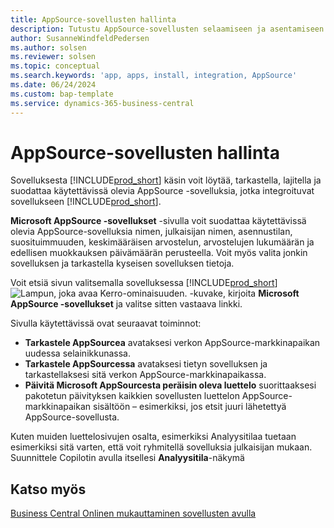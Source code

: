 ```yaml
---
title: AppSource-sovellusten hallinta
description: Tutustu AppSource-sovellusten selaamiseen ja asentamiseen Business Centralista käsin.
author: SusanneWindfeldPedersen
ms.author: solsen
ms.reviewer: solsen
ms.topic: conceptual
ms.search.keywords: 'app, apps, install, integration, AppSource'
ms.date: 06/24/2024
ms.custom: bap-template
ms.service: dynamics-365-business-central
---
```


# AppSource-sovellusten hallinta
 
Sovelluksesta [!INCLUDE[prod_short](includes/prod_short.md)] käsin voit löytää, tarkastella, lajitella ja suodattaa käytettävissä olevia AppSource -sovelluksia, jotka integroituvat sovellukseen [!INCLUDE[prod_short](includes/prod_short.md)].

**Microsoft AppSource -sovellukset** -sivulla voit suodattaa käytettävissä olevia AppSource-sovelluksia nimen, julkaisijan nimen, asennustilan, suosituimmuuden, keskimääräisen arvostelun, arvostelujen lukumäärän ja edellisen muokkauksen päivämäärän perusteella. Voit myös valita jonkin sovelluksen ja tarkastella kyseisen sovelluksen tietoja.

Voit etsiä sivun valitsemalla sovelluksessa [!INCLUDE[prod_short](includes/prod_short.md)] ![Lampun, joka avaa Kerro-ominaisuuden](media/ui-search/search_small.png "Kerro, mitä haluat tehdä"). -kuvake, kirjoita **Microsoft AppSource -sovellukset** ja valitse sitten vastaava linkki.

Sivulla käytettävissä ovat seuraavat toiminnot: 
 
- **Tarkastele AppSourcea** avataksesi verkon AppSource-markkinapaikan uudessa selainikkunassa. 
- **Tarkastele AppSourcessa** avataksesi tietyn sovelluksen ja tarkastellaksesi sitä verkon AppSource-markkinapaikassa. 
- **Päivitä Microsoft AppSourcesta peräisin oleva luettelo** suorittaaksesi pakotetun päivityksen kaikkien sovellusten luettelon AppSource-markkinapaikan sisältöön – esimerkiksi, jos etsit juuri lähetettyä AppSource-sovellusta.
 
Kuten muiden luettelosivujen osalta, esimerkiksi Analyysitilaa tuetaan esimerkiksi sitä varten, että voit ryhmitellä sovelluksia julkaisijan mukaan. Suunnittele Copilotin avulla itsellesi **Analyysitila**-näkymä

## Katso myös

[Business Central Onlinen mukauttaminen sovellusten avulla](ui-extensions.md)  
